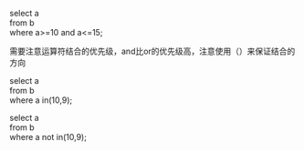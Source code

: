 select a   
from b  
where a>=10 and a<=15;  

需要注意运算符结合的优先级，and比or的优先级高，注意使用（）来保证结合的方向  

select a    
from b   
where a in(10,9);      

select a    
from b   
where a not in(10,9);    
